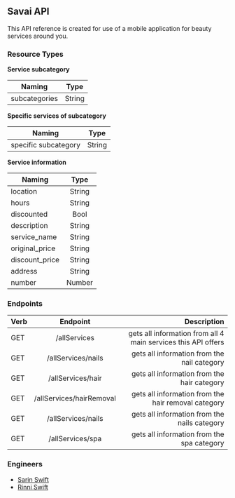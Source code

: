 ## Savai API
This API reference is created for use of a mobile application for beauty services around you.

### Resource Types
**Service subcategory**  

|  Naming          | Type |
|---             |:-------:|
|subcategories   |String|

**Specific services of subcategory**  

|  Naming          | Type |
|---             |:-------:|
|specific subcategory   |String|

**Service information**  

|  Naming          | Type |
|---             |:-------:|
|location        |String|
|hours        |String|
|discounted        |Bool|
|description        |String|
|service_name        |String|
|original_price        |String|
|discount_price        |String|
|address        |String|
|number        |Number|


### Endpoints

|  Verb   | Endpoint                 | Description|
|:---      |:-----------------------:| ----------:|
|GET      |/allServices              | gets all information from all 4 main services this API offers|
|GET      |/allServices/nails        | gets all information from the nail category|
|GET      |/allServices/hair         | gets all information from the hair category|
|GET      |/allServices/hairRemoval  | gets all information from the hair removal category|
|GET      |/allServices/nails        | gets all information from the nails category|
|GET      |/allServices/spa          | gets all information from the spa category|

### Engineers
- [Sarin Swift](https://github.com/SarinSwift)
- [Rinni Swift](https://github.com/RinniSwift)
